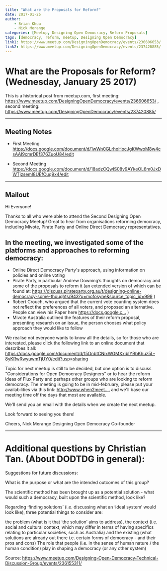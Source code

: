 ```yaml
---
title: "What are the Proposals for Reform?"
date: 2017-01-25
author: 
    - Brian Khuu
    - Nick Merange
categories: [Meetup, Designing Open Democracy, Reform Proposals]
tags: [democracy, reform, meetup, Designing Open Democracy]
link1: https://www.meetup.com/DesigningOpenDemocracy/events/236606653/
link2: https://www.meetup.com/DesigningOpenDemocracy/events/237420885/
---
```


# What are the Proposals for Reform? (Wednesday, January 25 2017)


This is a historical post from meetup.com, first meeting: https://www.meetup.com/DesigningOpenDemocracy/events/236606653/ , second meeting: https://www.meetup.com/DesigningOpenDemocracy/events/237420885/


----------------

## Meeting Notes

* First Meeting https://docs.google.com/document/d/1wWn0GLrhoHocJgKWwoM8w4csAAI9cmrDEf376ZuoU84/edit

* Second Meeting https://docs.google.com/document/d/18adzCQwlS08v9AYkeOL6m0JxDWTjzsemI8UEfCuq9x4/edit

<!-- more -->

-----------------

## Mailout

Hi Everyone!

Thanks to all who were able to attend the Second Designing Open Democracy Meetup! Great to hear from organisations reforming democracy, including Mivote, Pirate Party and Online Direct Democracy representatives.

## In the meeting, we investigated some of the platforms and approaches to reforming democracy:
- Online Direct Democracy Party's approach, using information on policies and online voting
- Pirate Party,in particular Andrew Downing’s thoughts on democracy and some of the proposals to reform it (an extended version of which can be found at: https://discuss.pirateparty.org.au/t/designing-online-democracy-some-thoughts/943?u=mofosyne&source_topic_id=999 )
- Robert Crouch, who argued that the current vote counting system does not reflect the preferences of all voters, and proposed an alternative. People can view his Paper here https://docs.google.c...­ )
- Mivote Australia outlined the features of their reform proposal, presenting research on an issue, the person chooses what policy approach they would like to follow

We realise not everyone wants to know all the details, so for those who are interested, please click the following link to an online document that describes it all:
https://docs.google.com/document/d/15OnbtCNixWGMXxiblYBbKhuz5L-8yKRwRwyuwmTjUY0/edit?usp=sharing

Topic for next meetup is still to be decided, but one option is to discuss "Considerations for Open Democracy Designers" or to hear the reform ideas of Flux Party and perhaps other groups who are looking to reform democracy. The meeting is going to be in mid-february, please put your availabilities via this link: http://www.when2meet....­ and we'll base our meeting time off the days that most are available.

We'll send you an email with the details when we create the next meetup.

Look forward to seeing you there!

Cheers,
Nick Merange
Designing Open Democracy Co-founder



----

# Additional questions by Christian Tan. (About DODTDG in general):

Suggestions for future discussions:

What is the purpose or what are the intended outcomes of this group?

The scientific method has been brought up as a potential solution - what would such a democracy, built upon the scientific method, look like?

Regarding ‘finding solutions’ (i.e. discussing what an ‘ideal system’ would look like), three potential things to consider are:

the problem (what is it that ‘the solution’ aims to address),
the context (i.e. social and cultural context, which may differ in terms of having specifics relating to particular societies, such as Australia) and
the existing (what solutions are already out there i.e. certain forms of democracy - and their pros and cons)
The role that people (i.e. in the sense of human nature / the human condition) play in shaping a democracy (or any other system)

Source: https://www.meetup.com/Designing-Open-Democracy-Technical-Discussion-Group/events/236155311/